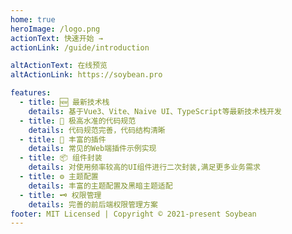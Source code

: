 ```yaml
---
home: true
heroImage: /logo.png
actionText: 快速开始 →
actionLink: /guide/introduction

altActionText: 在线预览
altActionLink: https://soybean.pro

features:
  - title: 🆕 最新技术栈
    details: 基于Vue3、Vite、Naive UI、TypeScript等最新技术栈开发
  - title: 🦋 极高水准的代码规范
    details: 代码规范完善，代码结构清晰
  - title: 🔨 丰富的插件
    details: 常见的Web端插件示例实现
  - title: 📦 组件封装
    details: 对使用频率较高的UI组件进行二次封装,满足更多业务需求
  - title: ⚙️ 主题配置
    details: 丰富的主题配置及黑暗主题适配
  - title: 🗝️ 权限管理
    details: 完善的前后端权限管理方案
footer: MIT Licensed | Copyright © 2021-present Soybean
---
```

